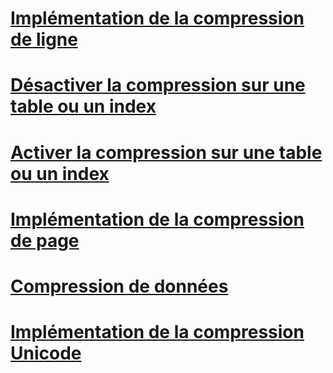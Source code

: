 # [Implémentation de la compression de ligne](row-compression-implementation.md)
# [Désactiver la compression sur une table ou un index](disable-compression-on-a-table-or-index.md)
# [Activer la compression sur une table ou un index](enable-compression-on-a-table-or-index.md)
# [Implémentation de la compression de page](page-compression-implementation.md)
# [Compression de données](data-compression.md)
# [Implémentation de la compression Unicode](unicode-compression-implementation.md)
